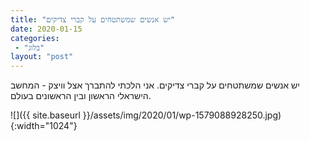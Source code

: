 ```yaml
---
title: "יש אנשים שמשתטחים על קברי צדיקים"
date: 2020-01-15
categories: 
 - "בלוג"
layout: "post"
---
```


יש אנשים שמשתטחים על קברי צדיקים. אני הלכתי להתברך אצל וויצק - המחשב הישראלי הראשון ובין הראשונים בעולם. 

![]({{ site.baseurl }}/assets/img/2020/01/wp-1579088928250.jpg){:width="1024"}
